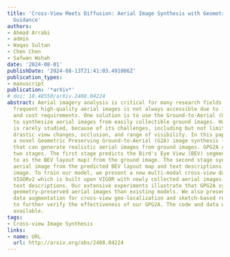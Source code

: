 ```yaml
---
title: 'Cross-View Meets Diffusion: Aerial Image Synthesis with Geometry and Text
  Guidance'
authors:
- Ahmad Arrabi
- admin
- Waqas Sultan
- Chen Chen
- Safwan Wshah
date: '2024-08-01'
publishDate: '2024-08-13T21:41:03.491006Z'
publication_types:
- manuscript
publication: '*arXiv*'
# doi: 10.48550/arXiv.2408.04224
abstract: Aerial imagery analysis is critical for many research fields. However, obtaining
  frequent high-quality aerial images is not always accessible due to its high effort
  and cost requirements. One solution is to use the Ground-to-Aerial (G2A) technique
  to synthesize aerial images from easily collectible ground images. However, G2A
  is rarely studied, because of its challenges, including but not limited to, the
  drastic view changes, occlusion, and range of visibility. In this paper, we present
  a novel Geometric Preserving Ground-to-Aerial (G2A) image synthesis (GPG2A) model
  that can generate realistic aerial images from ground images. GPG2A consists of
  two stages. The first stage predicts the Bird's Eye View (BEV) segmentation (referred
  to as the BEV layout map) from the ground image. The second stage synthesizes the
  aerial image from the predicted BEV layout map and text descriptions of the ground
  image. To train our model, we present a new multi-modal cross-view dataset, namely
  VIGORv2 which is built upon VIGOR with newly collected aerial images, maps, and
  text descriptions. Our extensive experiments illustrate that GPG2A synthesizes better
  geometry-preserved aerial images than existing models. We also present two applications,
  data augmentation for cross-view geo-localization and sketch-based region search,
  to further verify the effectiveness of our GPG2A. The code and data will be publicly
  available.
tags:
- Cross-view Image Synthesis
links:
- name: URL
  url: http://arxiv.org/abs/2408.04224
---
```

